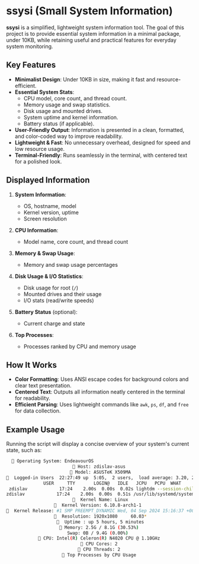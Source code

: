 # ssysi (Small System Information)

**ssysi** is a simplified, lightweight system information tool. The goal of this project is to provide essential system information in a minimal package, under 10KB, while retaining useful and practical features for everyday system monitoring.

## Key Features

- **Minimalist Design**: Under 10KB in size, making it fast and resource-efficient.
- **Essential System Stats**:
  - CPU model, core count, and thread count.
  - Memory usage and swap statistics.
  - Disk usage and mounted drives.
  - System uptime and kernel information.
  - Battery status (if applicable).
- **User-Friendly Output**: Information is presented in a clean, formatted, and color-coded way to improve readability.
- **Lightweight & Fast**: No unnecessary overhead, designed for speed and low resource usage.
- **Terminal-Friendly**: Runs seamlessly in the terminal, with centered text for a polished look.

## Displayed Information

1. **System Information**:
   - OS, hostname, model
   - Kernel version, uptime
   - Screen resolution

2. **CPU Information**:
   - Model name, core count, and thread count

3. **Memory & Swap Usage**:
   - Memory and swap usage percentages

4. **Disk Usage & I/O Statistics**:
   - Disk usage for root (`/`)
   - Mounted drives and their usage
   - I/O stats (read/write speeds)

5. **Battery Status** (optional):
   - Current charge and state

6. **Top Processes**:
   - Processes ranked by CPU and memory usage

## How It Works

- **Color Formatting**: Uses ANSI escape codes for background colors and clear text presentation.
- **Centered Text**: Outputs all information neatly centered in the terminal for readability.
- **Efficient Parsing**: Uses lightweight commands like `awk`, `ps`, `df`, and `free` for data collection.
  
## Example Usage

Running the script will display a concise overview of your system's current state, such as:

```bash
   Operating System: EndeavourOS
                          Host: zdislav-asus
                         Model: ASUSTeK X509MA
  Logged-in Users  22:27:49 up  5:05,  2 users,  load average: 3.20, 2.13, 1.29
              USER     TTY       LOGIN@   IDLE   JCPU   PCPU  WHAT
 zdislav            17:24    2.00s  0.00s  0.02s lightdm --session-child 13 20
zdislav            17:24    2.00s  0.00s  0.51s /usr/lib/systemd/systemd --user
                           Kernel Name: Linux
                    Kernel Version: 6.10.8-arch1-1 
  Kernel Release: #1 SMP PREEMPT_DYNAMIC Wed, 04 Sep 2024 15:16:37 +0000
                    Resolution: 1920x1080     60.03*
                     Uptime : up 5 hours, 5 minutes
                     Memory: 2.5G / 8.1G (30.53%)
                       Swap: 0B / 9.4G (0.00%)
             CPU: Intel(R) Celeron(R) N4020 CPU @ 1.10GHz
                             CPU Cores: 2
                            CPU Threads: 2
                      Top Processes by CPU Usage
```
